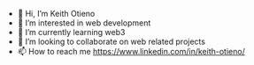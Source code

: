 - 👋 Hi, I’m Keith Otieno
- 👀 I’m interested in web development 
- 🌱 I’m currently learning web3
- 💞️ I’m looking to collaborate on web related projects
- 📫 How to reach me https://www.linkedin.com/in/keith-otieno/

<!---
OtienoKeith/OtienoKeith is a ✨ special ✨ repository because its `README.md` (this file) appears on your GitHub profile.
You can click the Preview link to take a look at your changes.
--->
